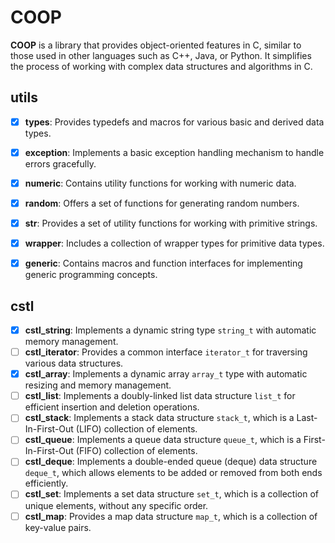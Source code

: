 # COOP

**COOP** is a library that provides object-oriented features in C, similar to those used in other languages such as C++, Java, or Python. It simplifies the process of working with complex data structures and algorithms in C.



## utils

- [x] **types**: Provides typedefs and macros for various basic and derived data types.
- [x] **exception**: Implements a basic exception handling mechanism to handle errors gracefully.
- [x] **numeric**: Contains utility functions for working with numeric data.
- [x] **random**: Offers a set of functions for generating random numbers.
- [x] **str**:  Provides a set of utility functions for working with primitive strings.
- [x] **wrapper**: Includes a collection of wrapper types for primitive data types.
- [x] **generic**: Contains macros and function interfaces for implementing generic programming concepts.



## cstl

- [x] **cstl_string**: Implements a dynamic string type `string_t` with automatic memory management.
- [ ] **cstl_iterator**: Provides a common interface `iterator_t` for traversing various data structures.
- [x] **cstl_array**: Implements a dynamic array `array_t` type with automatic resizing and memory management.
- [ ] **cstl_list**: Implements a doubly-linked list data structure `list_t` for efficient insertion and deletion operations.
- [ ] **cstl_stack**: Implements a stack data structure `stack_t`, which is a Last-In-First-Out (LIFO) collection of elements.
- [ ] **cstl_queue**: Implements a queue data structure `queue_t`, which is a First-In-First-Out (FIFO) collection of elements.
- [ ] **cstl_deque**: Implements a double-ended queue (deque) data structure `deque_t`, which allows elements to be added or removed from both ends efficiently.
- [ ] **cstl_set**: Implements a set data structure `set_t`, which is a collection of unique elements, without any specific order.
- [ ] **cstl_map**: Provides a map data structure `map_t`, which is a collection of key-value pairs.